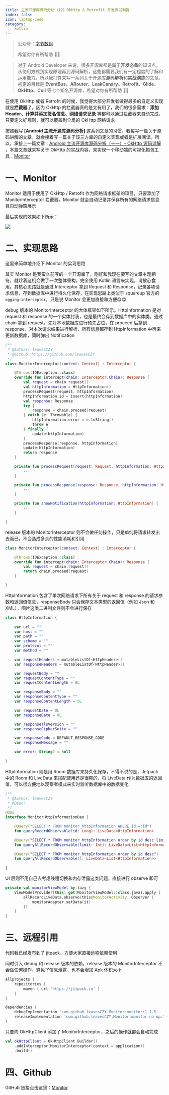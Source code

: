 ```yaml
---
title: 主流开源库源码分析（12）OkHttp & Retrofit 开发调试利器
index: false
icon: laptop-code
category:
    kotlin
---
```


> 公众号：[字节数组](https://p3-juejin.byteimg.com/tos-cn-i-k3u1fbpfcp/adbc507fc3704fd8955aae739a433db2~tplv-k3u1fbpfcp-zoom-1.image)
>
> 希望对你有所帮助 🤣🤣

> 对于 Android Developer 来说，很多开源库都是属于**开发必备**的知识点，从使用方式到实现原理再到源码解析，这些都需要我们有一定程度的了解和运用能力。所以我打算来写一系列关于开源库**源码解析**和**实战演练**的文章，初定的目标是 **EventBus、ARouter、LeakCanary、Retrofit、Glide、OkHttp、Coil** 等七个知名开源库，希望对你有所帮助 🤣🤣

在使用 OkHttp 或者 Retrofit 的时候，我觉得大部分开发者做得最多的自定义实现就是**拦截器**了。因为 OkHttp 的拦截器真的是太有用了，我们的很多需求：**添加 Header、计算并添加签名信息、网络请求记录** 等都可以通过拦截器来自动完成，只要定义好规则，就可以覆盖到全局的 OkHttp 网络请求

按照我写 **[Android 主流开源库源码分析]** 这系列文章的习惯，我每写一篇关于源码讲解的文章，就会接着写一篇关于该三方库的自定义实现或者是扩展阅读。所以，承接上一篇文章：[Android 主流开源库源码分析（十一）- OkHttp 源码详解](https://juejin.im/post/6895369745445748749)  ，本篇文章就来写关于 OkHttp 的实战内容，来实现一个移动端的可视化抓包工具：[Monitor](https://github.com/leavesCZY/Monitor)

# 一、Monitor 

Monitor 适用于使用了 OkHttp / Retrofit 作为网络请求框架的项目，只要添加了 MonitorInterceptor 拦截器，Monitor 就会自动记录并保存所有的网络请求信息且自动弹窗展示

最后实现的效果如下所示：

![](https://p3-juejin.byteimg.com/tos-cn-i-k3u1fbpfcp/20c54fb3d67f46f682c0758d71cee67b~tplv-k3u1fbpfcp-zoom-1.image)

# 二、实现思路

这里来简单地介绍下 Monitor 的实现思路

其实 Monitor 是我蛮久前写的一个开源库了，刚好和我现在要写的文章主题相符，就趁着这机会做了一次整体重构，完全使用 Kotlin 语言来实现，请放心食用。其核心思路就是通过 Interceptor 拿到 Request 和 Response，记录各项请求信息，存到数据库中进行持久化保存，在实现思路上类似于 squareup 官方的`ogging-interceptor`，只是说 Monitor 会更加直接和方便😋😋

debug 版本的 MonitorInterceptor 的大体框架如下所示。HttpInformation 是对 request 和 response 的一个实体封装，也是最终会存到数据库中的实体类。通过 chain 拿到 request，先对本地数据库进行预先占位，在 proceed 后拿到 response，对本次请求结果进行解析，所有信息都存到 HttpInformation 中再来更新数据库，同时弹出 Notification

```kotlin
/**
 * @Author: leavesCZY
 * @Github：https://github.com/leavesCZY
 */
class MonitorInterceptor(context: Context) : Interceptor {

    @Throws(IOException::class)
    override fun intercept(chain: Interceptor.Chain): Response {
        val request = chain.request()
        val httpInformation = HttpInformation()
        processRequest(request, httpInformation)
        httpInformation.id = insert(httpInformation)
        val response: Response
        try {
            response = chain.proceed(request)
        } catch (e: Throwable) {
            httpInformation.error = e.toString()
            throw e
        } finally {
            update(httpInformation)
        }
        processResponse(response, httpInformation)
        update(httpInformation)
        return response
    }

    private fun processRequest(request: Request, httpInformation: HttpInformation) {
        ···
    }

    private fun processResponse(response: Response, httpInformation: HttpInformation) {
        ···
    }

    private fun showNotification(httpInformation: HttpInformation) {
        ···
    }

}
```

release 版本的 MonitorInterceptor 则不会做任何操作，只是单纯将请求转发出去而已，不会造成多余的性能消耗和引用

```kotlin
class MonitorInterceptor(context: Context) : Interceptor {

    @Throws(IOException::class)
    override fun intercept(chain: Interceptor.Chain): Response {
        val request = chain.request()
        return chain.proceed(request)
    }

}
```

HttpInformation 包含了单次网络请求下所有关于 request 和 response 的请求参数和返回值信息，responseBody 只会保存文本类型的返回值（例如 Json 和 XML），图片这类二进制文件则不会进行保存

```kotlin
class HttpInformation {
    
    var url = ""
    var host = ""
    var path = ""
    var scheme = ""
    var protocol = ""
    var method = ""

    var requestHeaders = mutableListOf<HttpHeader>()
    var responseHeaders = mutableListOf<HttpHeader>()

    var requestBody = ""
    var requestContentType = ""
    var requestContentLength = 0L

    var responseBody = ""
    var responseContentType = ""
    var responseContentLength = 0L

    var requestDate = 0L
    var responseDate = 0L

    var responseTlsVersion = ""
    var responseCipherSuite = ""

    var responseCode = DEFAULT_RESPONSE_CODE
    var responseMessage = ""

    var error: String? = null
    
}
```

HttpInformation 则是用 Room 数据库来持久化保存，不得不说的是，Jetpack 中的 Room 和 LiveData 来搭配使用还是很爽的，将 LiveData 作为数据库的返回值，可以很方便地以观察者模式来实时监听数据库中的数据变化

```kotlin
/**
 * @Author: leavesCZY
 * @Desc:
 */
@Dao
interface MonitorHttpInformationDao {

    @Query("SELECT * FROM monitor_httpInformation WHERE id =:id")
    fun queryRecordObservable(id: Long): LiveData<HttpInformation>

    @Query("SELECT * FROM monitor_httpInformation order by id desc limit :limit")
    fun queryAllRecordObservable(limit: Int): LiveData<List<HttpInformation>>

    @Query("SELECT * FROM monitor_httpInformation order by id desc")
    fun queryAllRecordObservable(): LiveData<List<HttpInformation>>
    
}
```

UI 层则不用自己去考虑线程切换和内存泄露这类问题，直接进行 observe 即可

```kotlin
private val monitorViewModel by lazy {
    ViewModelProvider(this).get(MonitorViewModel::class.java).apply {
        allRecordLiveData.observe(this@MonitorActivity, Observer {
            monitorAdapter.setData(it)
        })
    }
}
```

# 三、远程引用

代码我已经发布到了 jitpack，方便大家直接远程依赖使用

同时引入 debug 和 release 版本的依赖，release 版本的 MonitorInterceptor 不会做任何操作，避免了信息泄露，也不会增加 Apk 体积大小

```groovy
allprojects {
    repositories {
        maven { url 'https://jitpack.io' }
    }
}

dependencies {
    debugImplementation 'com.github.leavesCZY.Monitor:monitor:1.1.5'
    releaseImplementation 'com.github.leavesCZY.Monitor:monitor-no-op:1.1.5'
}
```

只要向 OkHttpClient 添加了 MonitorInterceptor，之后的操作就都会自动完成

```kotlin
val okHttpClient = OkHttpClient.Builder()
    .addInterceptor(MonitorInterceptor(context = application))
    .build()
```

# 四、Github

GitHub 链接点击这里：[Monitor](https://github.com/leavesCZY/Monitor)
